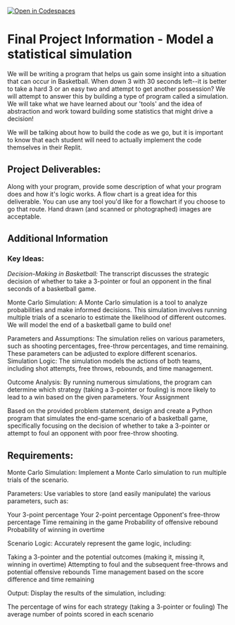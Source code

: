 [![Open in Codespaces](https://classroom.github.com/assets/launch-codespace-2972f46106e565e64193e422d61a12cf1da4916b45550586e14ef0a7c637dd04.svg)](https://classroom.github.com/open-in-codespaces?assignment_repo_id=19311018)
# Final Project Information - Model a statistical simulation

We will be writing a program that helps us gain some insight into a situation that can occur in Basketball.  When down 3 with 30 seconds left--it is better to take a hard 3 or an easy two and attempt to get another possession?  We will attempt to answer this by building a type of program called a simulation.  We will take what we have learned about our 'tools' and the idea of abstraction and work toward building some statistics that might drive a decision!

We will be talking about how to build the code as we go, but it is important to know that each student will need to actually implement the code themselves in their Replit.

## Project Deliverables:

Along with your program, provide some description of what your program does and how it's logic works.  A flow chart is a great idea for this deliverable.  You can use any tool you'd like for a flowchart if you choose to go that route.  Hand drawn (and scanned or photographed) images are acceptable.

## Additional Information

### Key Ideas:

*Decision-Making in Basketball:* The transcript discusses the strategic decision of whether to take a 3-pointer or foul an opponent in the final seconds of a basketball game.

Monte Carlo Simulation: A Monte Carlo simulation is a tool to analyze probabilities and make informed decisions. This simulation involves running multiple trials of a scenario to estimate the likelihood of different outcomes.  We will model the end of a basketball game to build one!

Parameters and Assumptions: The simulation relies on various parameters, such as shooting percentages, free-throw percentages, and time remaining. These parameters can be adjusted to explore different scenarios.
Simulation Logic: The simulation models the actions of both teams, including shot attempts, free throws, rebounds, and time management.

Outcome Analysis: By running numerous simulations, the program can determine which strategy (taking a 3-pointer or fouling) is more likely to lead to a win based on the given parameters.
Your Assignment

Based on the provided problem statement, design and create a Python program that simulates the end-game scenario of a basketball game, specifically focusing on the decision of whether to take a 3-pointer or attempt to foul an opponent with poor free-throw shooting.

## Requirements:

Monte Carlo Simulation: Implement a Monte Carlo simulation to run multiple trials of the scenario.

Parameters: Use variables to store (and easily manipulate) the various parameters, such as:

Your 3-point percentage
Your 2-point percentage
Opponent's free-throw percentage
Time remaining in the game
Probability of offensive rebound
Probability of winning in overtime

Scenario Logic: Accurately represent the game logic, including:

Taking a 3-pointer and the potential outcomes (making it, missing it, winning in overtime)
Attempting to foul and the subsequent free-throws and potential offensive rebounds
Time management based on the score difference and time remaining

Output: Display the results of the simulation, including:

The percentage of wins for each strategy (taking a 3-pointer or fouling)
The average number of points scored in each scenario
